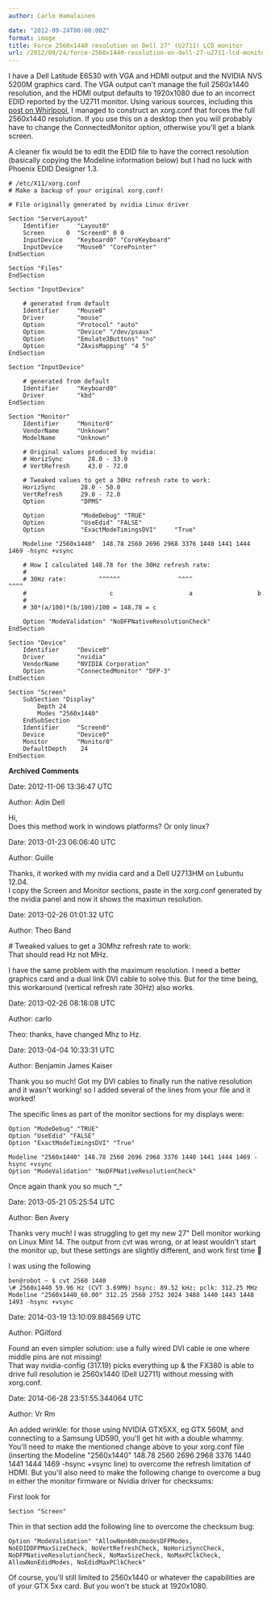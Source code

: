 ```yaml
---
author: Carlo Hamalainen

date: "2012-09-24T00:00:00Z"
format: image
title: Force 2560x1440 resolution on Dell 27" (U2711) LCD monitor
url: /2012/09/24/force-2560x1440-resolution-on-dell-27-u2711-lcd-monitor/
---
```

I have a Dell Latitude E6530 with VGA and HDMI output and the NVIDIA NVS 5200M graphics card. The VGA output can't manage the full 2560x1440 resolution, and the HDMI output defaults to 1920x1080 due to an incorrect EDID reported by the U2711 monitor. Using various sources, including this [post on Whirlpool](http://forums.whirlpool.net.au/forum-replies.cfm?t=1479962), I managed to construct an xorg.conf that forces the full 2560x1440 resolution. If you use this on a desktop then you will probably have to change the ConnectedMonitor option, otherwise you'll get a blank screen. 

A cleaner fix would be to edit the EDID file to have the correct resolution (basically copying the Modeline information below) but I had no luck with Phoenix EDID Designer 1.3.

```
# /etc/X11/xorg.conf
# Make a backup of your original xorg.conf!

# File originally generated by nvidia Linux driver

Section "ServerLayout"
    Identifier     "Layout0"
    Screen      0  "Screen0" 0 0
    InputDevice    "Keyboard0" "CoreKeyboard"
    InputDevice    "Mouse0" "CorePointer"
EndSection

Section "Files"
EndSection

Section "InputDevice"

    # generated from default
    Identifier     "Mouse0"
    Driver         "mouse"
    Option         "Protocol" "auto"
    Option         "Device" "/dev/psaux"
    Option         "Emulate3Buttons" "no"
    Option         "ZAxisMapping" "4 5"
EndSection

Section "InputDevice"

    # generated from default
    Identifier     "Keyboard0"
    Driver         "kbd"
EndSection

Section "Monitor"
    Identifier     "Monitor0"
    VendorName     "Unknown"
    ModelName      "Unknown"

    # Original values produced by nvidia:
    # HorizSync       28.0 - 33.0
    # VertRefresh     43.0 - 72.0

    # Tweaked values to get a 30Hz refresh rate to work:
    HorizSync       28.0 - 50.0
    VertRefresh     29.0 - 72.0
    Option          "DPMS"

    Option          "ModeDebug" "TRUE"
    Option          "UseEdid" "FALSE"
    Option          "ExactModeTimingsDVI"     "True"

    Modeline "2560x1440"  148.78 2560 2696 2968 3376 1440 1441 1444 1469 -hsync +vsync

    # How I calculated 148.78 for the 30Hz refresh rate:
    #
    # 30Hz rate:         ^^^^^^                ^^^^                ^^^^
    #                       c                     a                  b
    #
    # 30*(a/100)*(b/100)/100 = 148.78 = c

    Option "ModeValidation" "NoDFPNativeResolutionCheck"
EndSection

Section "Device"
    Identifier     "Device0"
    Driver         "nvidia"
    VendorName     "NVIDIA Corporation"
    Option         "ConnectedMonitor" "DFP-3"
EndSection

Section "Screen"
    SubSection "Display"
        Depth 24
        Modes "2560x1440"
    EndSubSection
    Identifier     "Screen0"
    Device         "Device0"
    Monitor        "Monitor0"
    DefaultDepth    24
EndSection
```

**Archived Comments**

Date: 2012-11-06 13:36:47 UTC

Author: Adin Dell

Hi,  
Does this method work in windows platforms? Or only linux?

Date: 2013-01-23 06:06:40 UTC

Author: Guille

Thanks, it worked with my nvidia card and a Dell U2713HM on Lubuntu 12.04.  
I copy the Screen and Monitor sections, paste in the xorg.conf generated by the nvidia panel and now it shows the maximun resolution.

Date: 2013-02-26 01:01:32 UTC

Author: Theo Band

\# Tweaked values to get a 30Mhz refresh rate to work:  
That should read Hz not MHz.

I have the same problem with the maximum resolution. I need a better graphics card and a dual link DVI cable to solve this. But for the time being, this workaround (vertical refresh rate 30Hz) also works.

Date: 2013-02-26 08:18:08 UTC

Author: carlo

Theo: thanks, have changed Mhz to Hz.

Date: 2013-04-04 10:33:31 UTC

Author: Benjamin James Kaiser

Thank you so much! Got my DVI cables to finally run the native resolution and it wasn't working! so I added several of the lines from your file and it worked!

The specific lines as part of the monitor sections for my displays were:  

    Option "ModeDebug" "TRUE"  
    Option "UseEdid" "FALSE"  
    Option "ExactModeTimingsDVI" "True"

    Modeline "2560x1440" 148.78 2560 2696 2968 3376 1440 1441 1444 1469 -hsync +vsync  
    Option "ModeValidation" "NoDFPNativeResolutionCheck"

Once again thank you so much ^_^

Date: 2013-05-21 05:25:54 UTC

Author: Ben Avery

Thanks very much! I was struggling to get my new 27" Dell monitor working on Linux Mint 14. The output from cvt was wrong, or at least wouldn't start the monitor up, but these settings are slightly different, and work first time 🙂

I was using the following  

    ben@robot ~ $ cvt 2560 1440  
    \# 2560x1440 59.96 Hz (CVT 3.69M9) hsync: 89.52 kHz; pclk: 312.25 MHz  
    Modeline "2560x1440_60.00" 312.25 2560 2752 3024 3488 1440 1443 1448 1493 -hsync +vsync

Date: 2014-03-19 13:10:09.884569 UTC

Author: PGilford

Found an even simpler solution: use a fully wired DVI cable ie one where middle pins are not missing!  
That way nvidia-config (317.19) picks everything up & the FX380 is able to drive full resolution ie 2560x1440 (Dell U2711) without messing with xorg.conf.

Date: 2014-06-28 23:51:55.344064 UTC

Author: Vr Rm

An added wrinkle: for those using NVIDIA GTX5XX, eg GTX 560M, and connecting to a Samsung UD590, you'll get hit with a double whammy. You'll need to make the mentioned change above to your xorg.conf file (inserting the Modeline "2560x1440" 148.78 2560 2696 2968 3376 1440 1441 1444 1469 -hsync +vsync line) to overcome the refresh limitation of HDMI. But you'll also need to make the following change to overcome a bug in either the monitor firmware or Nvidia driver for checksums:

First look for

    Section "Screen"

Thin in that section add the following line to overcome the checksum bug:

    Option "ModeValidation" "AllowNon60hzmodesDFPModes, NoEDIDDFPMaxSizeCheck, NoVertRefreshCheck, NoHorizSyncCheck, NoDFPNativeResolutionCheck, NoMaxSizeCheck, NoMaxPClkCheck, AllowNonEdidModes, NoEdidMaxPClkCheck"

Of course, you'll still limited to 2560x1440 or whatever the capabilities are of your GTX 5xx card. But you won't be stuck at 1920x1080.

